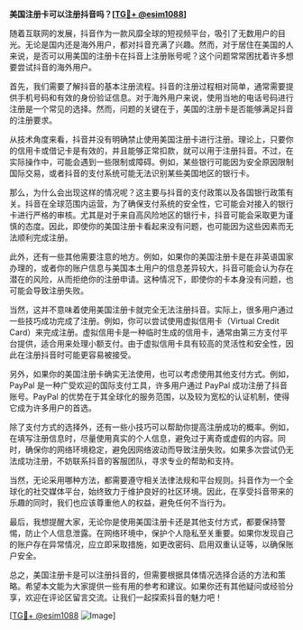**美国注册卡可以注册抖音吗？[[TG💪+ @esim1088](https://t.me/s/esim1088)]**

随着互联网的发展，抖音作为一款风靡全球的短视频平台，吸引了无数用户的目光。无论是国内还是海外用户，都对抖音充满了兴趣。然而，对于居住在美国的人来说，是否可以用美国的注册卡在抖音上注册账号呢？这个问题常常困扰着许多想要尝试抖音的海外用户。

首先，我们需要了解抖音的基本注册流程。抖音的注册过程相对简单，通常需要提供手机号码和有效的身份验证信息。对于海外用户来说，使用当地的电话号码进行注册是一个常见的选择。然而，问题的关键在于，美国的注册卡是否能够满足抖音的注册要求。

从技术角度来看，抖音并没有明确禁止使用美国注册卡进行注册。理论上，只要你的信用卡或借记卡是有效的，并且能够正常扣款，就可以用于注册抖音。不过，在实际操作中，可能会遇到一些限制或障碍。例如，某些银行可能因为安全原因限制国际交易，或者抖音的支付系统可能无法识别某些美国地区的银行卡。

那么，为什么会出现这样的情况呢？这主要与抖音的支付政策以及各国银行政策有关。抖音在全球范围内运营，为了确保支付系统的安全性，它可能会对接入的银行卡进行严格的审核。尤其是对于来自高风险地区的银行卡，抖音可能会采取更为谨慎的态度。因此，即使你的美国注册卡看起来没有问题，也可能因为这些因素而无法顺利完成注册。

此外，还有一些其他需要注意的地方。例如，如果你的美国注册卡是在非英语国家办理的，或者你的账户信息与美国本土用户的信息差异较大，抖音可能会认为存在潜在的风险，从而拒绝你的注册申请。这种情况下，即使你的卡本身没有问题，也可能会导致注册失败。

当然，这并不意味着使用美国注册卡就完全无法注册抖音。实际上，很多用户通过一些技巧成功完成了注册。例如，你可以尝试使用虚拟信用卡（Virtual Credit Card）来完成注册。虚拟信用卡是一种临时生成的信用卡，通常由第三方支付平台提供，适合用来处理小额支付。由于虚拟信用卡具有较高的灵活性和安全性，因此在注册抖音时可能更容易被接受。

另外，如果你的美国注册卡确实无法使用，也可以考虑使用其他支付方式。例如，PayPal 是一种广受欢迎的国际支付工具，许多用户通过 PayPal 成功注册了抖音账号。PayPal 的优势在于其全球化的服务范围，以及较为宽松的认证机制，使得它成为许多用户的首选。

除了支付方式的选择外，还有一些小技巧可以帮助你提高注册成功的概率。例如，在填写注册信息时，尽量使用真实的个人信息，避免过于离奇或虚假的内容。同时，确保你的网络环境稳定，避免因网络波动而导致注册失败。如果多次尝试仍无法成功注册，不妨联系抖音的客服团队，寻求专业的帮助和支持。

当然，无论采用哪种方法，都需要遵守相关法律法规和平台规则。抖音作为一个全球化的社交媒体平台，始终致力于维护良好的社区环境。因此，在享受抖音带来的乐趣的同时，我们也应该尊重他人的权益，避免任何不当行为。

最后，我想提醒大家，无论你是使用美国注册卡还是其他支付方式，都要保持警惕，防止个人信息泄露。在网络环境中，保护个人隐私至关重要。如果你发现自己的账户存在异常情况，应立即采取措施，如更改密码、启用双重认证等，以确保账户安全。

总之，美国注册卡是可以注册抖音的，但需要根据具体情况选择合适的方法和策略。希望本文能为大家提供一些有用的参考和建议。如果你还有其他疑问或经验分享，欢迎在评论区留言交流。让我们一起探索抖音的魅力吧！

[[TG💪+ @esim1088](https://t.me/s/esim1088) ![Image](https://i.postimg.cc/4NQfJmqS/Snipaste-2025-05-13-00-14-12.png)]